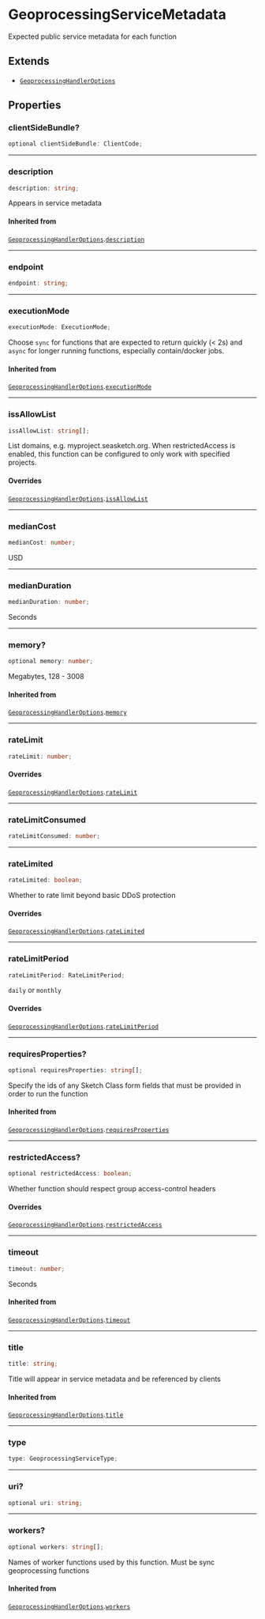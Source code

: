 # GeoprocessingServiceMetadata

Expected public service metadata for each function

## Extends

- [`GeoprocessingHandlerOptions`](GeoprocessingHandlerOptions.md)

## Properties

### clientSideBundle?

```ts
optional clientSideBundle: ClientCode;
```

***

### description

```ts
description: string;
```

Appears in service metadata

#### Inherited from

[`GeoprocessingHandlerOptions`](GeoprocessingHandlerOptions.md).[`description`](GeoprocessingHandlerOptions.md#description)

***

### endpoint

```ts
endpoint: string;
```

***

### executionMode

```ts
executionMode: ExecutionMode;
```

Choose `sync` for functions that are expected to return quickly (< 2s)
and `async` for longer running functions, especially contain/docker jobs.

#### Inherited from

[`GeoprocessingHandlerOptions`](GeoprocessingHandlerOptions.md).[`executionMode`](GeoprocessingHandlerOptions.md#executionmode)

***

### issAllowList

```ts
issAllowList: string[];
```

List domains, e.g. myproject.seasketch.org.
When restrictedAccess is enabled, this function can be configured to only
work with specified projects.

#### Overrides

[`GeoprocessingHandlerOptions`](GeoprocessingHandlerOptions.md).[`issAllowList`](GeoprocessingHandlerOptions.md#issallowlist)

***

### medianCost

```ts
medianCost: number;
```

USD

***

### medianDuration

```ts
medianDuration: number;
```

Seconds

***

### memory?

```ts
optional memory: number;
```

Megabytes, 128 - 3008

#### Inherited from

[`GeoprocessingHandlerOptions`](GeoprocessingHandlerOptions.md).[`memory`](GeoprocessingHandlerOptions.md#memory)

***

### rateLimit

```ts
rateLimit: number;
```

#### Overrides

[`GeoprocessingHandlerOptions`](GeoprocessingHandlerOptions.md).[`rateLimit`](GeoprocessingHandlerOptions.md#ratelimit)

***

### rateLimitConsumed

```ts
rateLimitConsumed: number;
```

***

### rateLimited

```ts
rateLimited: boolean;
```

Whether to rate limit beyond basic DDoS protection

#### Overrides

[`GeoprocessingHandlerOptions`](GeoprocessingHandlerOptions.md).[`rateLimited`](GeoprocessingHandlerOptions.md#ratelimited)

***

### rateLimitPeriod

```ts
rateLimitPeriod: RateLimitPeriod;
```

`daily` or `monthly`

#### Overrides

[`GeoprocessingHandlerOptions`](GeoprocessingHandlerOptions.md).[`rateLimitPeriod`](GeoprocessingHandlerOptions.md#ratelimitperiod)

***

### requiresProperties?

```ts
optional requiresProperties: string[];
```

Specify the ids of any Sketch Class form fields that must be provided in
order to run the function

#### Inherited from

[`GeoprocessingHandlerOptions`](GeoprocessingHandlerOptions.md).[`requiresProperties`](GeoprocessingHandlerOptions.md#requiresproperties)

***

### restrictedAccess?

```ts
optional restrictedAccess: boolean;
```

Whether function should respect group access-control headers

#### Overrides

[`GeoprocessingHandlerOptions`](GeoprocessingHandlerOptions.md).[`restrictedAccess`](GeoprocessingHandlerOptions.md#restrictedaccess)

***

### timeout

```ts
timeout: number;
```

Seconds

#### Inherited from

[`GeoprocessingHandlerOptions`](GeoprocessingHandlerOptions.md).[`timeout`](GeoprocessingHandlerOptions.md#timeout)

***

### title

```ts
title: string;
```

Title will appear in service metadata and be referenced by clients

#### Inherited from

[`GeoprocessingHandlerOptions`](GeoprocessingHandlerOptions.md).[`title`](GeoprocessingHandlerOptions.md#title)

***

### type

```ts
type: GeoprocessingServiceType;
```

***

### uri?

```ts
optional uri: string;
```

***

### workers?

```ts
optional workers: string[];
```

Names of worker functions used by this function.  Must be sync geoprocessing functions

#### Inherited from

[`GeoprocessingHandlerOptions`](GeoprocessingHandlerOptions.md).[`workers`](GeoprocessingHandlerOptions.md#workers)
